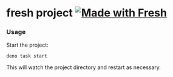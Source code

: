 # fresh project [![Made with Fresh](https://fresh.deno.dev/fresh-badge-dark.svg)](https://fresh.deno.dev)

### Usage

Start the project:

```
deno task start
```

This will watch the project directory and restart as necessary.
